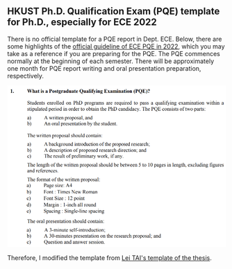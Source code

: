 ## HKUST Ph.D. Qualification Exam (PQE) template for Ph.D., especially for ECE 2022

There is no official template for a PQE report in Dept. ECE. Below, there are some highlights of the [official guideline of ECE PQE in 2022](https://course.ece.ust.hk/pginfo/PG_Info_PDF/Guidelines_PhD_PQE_new.pdf), which you may take as a reference if you are preparing for the PQE. The PQE commences normally at the beginning of each semester. There will be approximately one month for PQE report writing and oral presentation preparation, respectively.

![](figure/doc/pqe_pipeline.png)

Therefore, I modified the template from [Lei TAI's template of the thesis](https://github.com/onlytailei/HKUST_latex_thesis_2019). 

